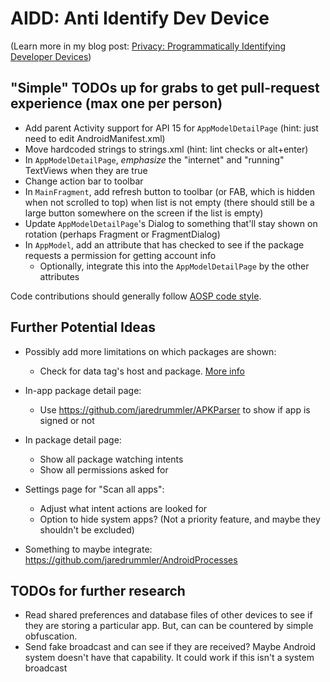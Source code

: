 # AIDD: Anti Identify Dev Device

(Learn more in my blog post: [Privacy: Programmatically Identifying Developer Devices](http://blog.anonsage.com/2016/03/privacy-programmatically-identifying-dev-device.html))





## "Simple" TODOs up for grabs to get pull-request experience (max one per person)

- Add parent Activity support for API 15 for `AppModelDetailPage` (hint: just need to edit AndroidManifest.xml)
- Move hardcoded strings to strings.xml (hint: lint checks or alt+enter)
- In `AppModelDetailPage`, *emphasize* the "internet" and "running" TextViews when they are true
- Change action bar to toolbar
- In `MainFragment`, add refresh button to toolbar (or FAB, which is hidden when not scrolled to top) when list is not empty (there should still be a large button somewhere on the screen if the list is empty)
- Update `AppModelDetailPage`'s Dialog to something that'll stay shown on rotation (perhaps Fragment or FragmentDialog)
- In `AppModel`, add an attribute that has checked to see if the package requests a permission for getting account info
  - Optionally, integrate this into the `AppModelDetailPage` by the other attributes

Code contributions should generally follow [AOSP code style](https://source.android.com/source/code-style.html).



## Further Potential Ideas

- Possibly add more limitations on which packages are shown:
  - Check for data tag's host and package. [More info](http://developer.android.com/guide/topics/manifest/data-element.html)
- In-app package detail page:
  - Use https://github.com/jaredrummler/APKParser to show if app is signed or not
- In package detail page:
  - Show all package watching intents
  - Show all permissions asked for
- Settings page for "Scan all apps":
  - Adjust what intent actions are looked for
  - Option to hide system apps? (Not a priority feature, and maybe they shouldn't be excluded)

- Something to maybe integrate: https://github.com/jaredrummler/AndroidProcesses



## TODOs for further research

- Read shared preferences and database files of other devices to see if they are storing a particular app. But, can can be countered by simple obfuscation.
- Send fake broadcast and can see if they are received? Maybe Android system doesn't have that capability. It could work if this isn't a system broadcast
